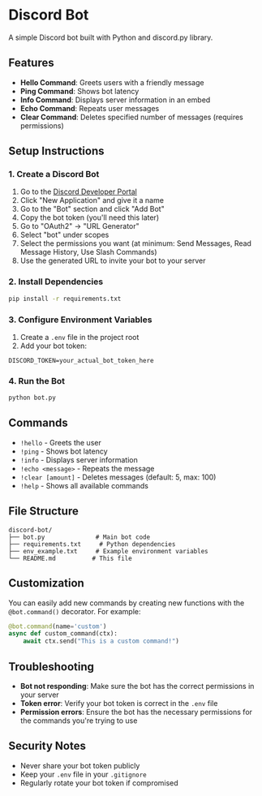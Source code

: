 # Discord Bot

A simple Discord bot built with Python and discord.py library.

## Features

- **Hello Command**: Greets users with a friendly message
- **Ping Command**: Shows bot latency
- **Info Command**: Displays server information in an embed
- **Echo Command**: Repeats user messages
- **Clear Command**: Deletes specified number of messages (requires permissions)

## Setup Instructions

### 1. Create a Discord Bot

1. Go to the [Discord Developer Portal](https://discord.com/developers/applications)
2. Click "New Application" and give it a name
3. Go to the "Bot" section and click "Add Bot"
4. Copy the bot token (you'll need this later)
5. Go to "OAuth2" → "URL Generator"
6. Select "bot" under scopes
7. Select the permissions you want (at minimum: Send Messages, Read Message History, Use Slash Commands)
8. Use the generated URL to invite your bot to your server

### 2. Install Dependencies

```bash
pip install -r requirements.txt
```

### 3. Configure Environment Variables

1. Create a `.env` file in the project root
2. Add your bot token:
```
DISCORD_TOKEN=your_actual_bot_token_here
```

### 4. Run the Bot

```bash
python bot.py
```

## Commands

- `!hello` - Greets the user
- `!ping` - Shows bot latency
- `!info` - Displays server information
- `!echo <message>` - Repeats the message
- `!clear [amount]` - Deletes messages (default: 5, max: 100)
- `!help` - Shows all available commands

## File Structure

```
discord-bot/
├── bot.py              # Main bot code
├── requirements.txt     # Python dependencies
├── env_example.txt     # Example environment variables
└── README.md          # This file
```

## Customization

You can easily add new commands by creating new functions with the `@bot.command()` decorator. For example:

```python
@bot.command(name='custom')
async def custom_command(ctx):
    await ctx.send("This is a custom command!")
```

## Troubleshooting

- **Bot not responding**: Make sure the bot has the correct permissions in your server
- **Token error**: Verify your bot token is correct in the `.env` file
- **Permission errors**: Ensure the bot has the necessary permissions for the commands you're trying to use

## Security Notes

- Never share your bot token publicly
- Keep your `.env` file in your `.gitignore`
- Regularly rotate your bot token if compromised